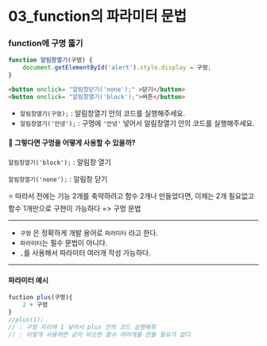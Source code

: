 # 03_function의 파라미터 문법

###  function에 구명 뚫기 

```javascript
function 알림창열기(구멍) {
    document.getElementById('alert').style.display = 구멍;
}
```

```html
<button onclick= "알림창닫기('none');" >닫기</button>
<button onclick= "알림창열기('block');">버튼</button>
```

* `알림창열기(구멍);` : 알림창열기 안의 코드를 실행해주세요.
* `알림창열기('안녕');` : 구멍에 `'안녕'` 넣어서 알림창열기 안의 코드를 실행해주세요.



#### 🧐 그렇다면 구멍을 어떻게 사용할 수 있을까?

`알림창열기('block');` : 알림창 열기 

`알림창열기('none');` : 알림창 닫기 

⭐ 따라서 전에는 기능 2개를 축약하려고 함수 2개나 만들었다면, 이제는 2개 필요없고 함수 1개만으로 구현이 가능하다 => 구멍 문법



---

* `구멍` 은 정확하게 개발 용어로 `파라미터` 라고 한다. 
* `파라미터`는 필수 문법이 아니다. 
* `,`를 사용해서 파라미터 여러개 작성 가능하다. 

---

#### 파라미터 예시 

```javascript
fuction plus(구멍){
    2 + 구멍
}
//plus(1);
// : 구멍 자리에 1 넣어서 plus 안의 코드 실행해줘
// : 이렇게 사용하면 굳이 비슷한 함수 여러개를 만들 필요가 없다. 
```

